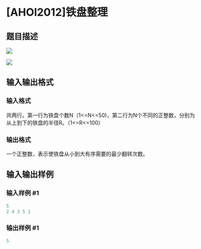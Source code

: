 # [AHOI2012]铁盘整理

## 题目描述

 ![](https://cdn.luogu.com.cn/upload/pic/1635.png)

![](https://cdn.luogu.com.cn/upload/pic/1636.png)

## 输入输出格式

### 输入格式

共两行。第一行为铁盘个数N（1<=N<=50)，第二行为N个不同的正整数，分别为从上到下的铁盘的半径R。（1<=R<=100）

### 输出格式

一个正整数，表示使铁盘从小到大有序需要的最少翻转次数。

## 输入输出样例

### 输入样例 #1

```cpp
5
2 4 3 5 1
```


### 输出样例 #1

```cpp
5
```


